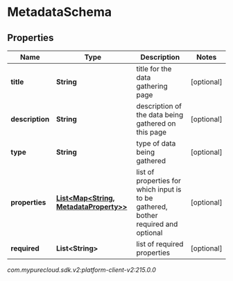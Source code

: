 # MetadataSchema


## Properties

| Name | Type | Description | Notes |
| ------------ | ------------- | ------------- | ------------- |
| **title** | **String** | title for the data gathering page |  [optional] |
| **description** | **String** | description of the data being gathered on this page |  [optional] |
| **type** | **String** | type of data being gathered |  [optional] |
| **properties** | [**List&lt;Map&lt;String, MetadataProperty&gt;&gt;**](Map) | list of properties for which input is to be gathered, bother required and optional |  [optional] |
| **required** | **List&lt;String&gt;** | list of required properties |  [optional] |




_com.mypurecloud.sdk.v2:platform-client-v2:215.0.0_
